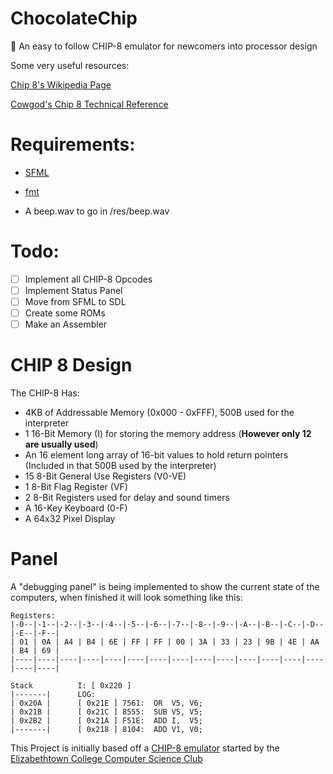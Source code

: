 # ChocolateChip
🍪 An easy to follow CHIP-8 emulator for newcomers into processor design

Some very useful resources:

[Chip 8's Wikipedia Page](https://en.wikipedia.org/wiki/CHIP-8)

[Cowgod's Chip 8 Technical Reference](http://devernay.free.fr/hacks/chip8/C8TECH10.HTM)

# Requirements:
* [SFML](https://www.sfml-dev.org)
* [fmt](https://github.com/fmtlib/fmt)

* A beep.wav to go in /res/beep.wav

# Todo:
- [ ] Implement all CHIP-8 Opcodes
- [ ] Implement Status Panel
- [ ] Move from SFML to SDL
- [ ] Create some ROMs
- [ ] Make an Assembler

# CHIP 8 Design
The CHIP-8 Has:
* 4KB of Addressable Memory (0x000 - 0xFFF), 500B used for the interpreter
* 1 16-Bit Memory (I) for storing the memory address (**However only 12 are usually used**)
* An 16 element long array of 16-bit values to hold return pointers (Included in that 500B used by the interpreter)
* 15 8-Bit General Use Registers (V0-VE)
* 1 8-Bit Flag Register (VF)
* 2 8-Bit Registers used for delay and sound timers
* A 16-Key Keyboard (0-F)
* A 64x32 Pixel Display


# Panel
A "debugging panel" is being implemented to show the current state of the computers, when finished it will look something like this:

```
Registers:
|-0--|-1--|-2--|-3--|-4--|-5--|-6--|-7--|-8--|-9--|-A--|-B--|-C--|-D--|-E--|-F--|
| 01 | 0A | A4 | B4 | 6E | FF | FF | 00 | 3A | 33 | 23 | 9B | 4E | AA | B4 | 69 |
|----|----|----|----|----|----|----|----|----|----|----|----|----|----|----|----|

Stack          I: [ 0x220 ]
|-------|      LOG:
| 0x20A |      [ 0x21E ] 7561:  OR  V5, V6;
| 0x21B |      [ 0x21C ] 8555:  SUB V5, V5;
| 0x2B2 |      [ 0x21A ] F51E:  ADD I,  V5;
|-------|      [ 0x218 ] 8104:  ADD V1, V0;
```



This Project is initially based off a [CHIP-8 emulator](https://github.com/Elizabethtown-College-CS-Club/chip8-emulator) started by the [Elizabethtown College Computer Science Club](https://github.com/Elizabethtown-College-CS-Club)

